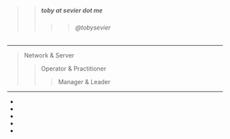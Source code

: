 

> 
>> ##### toby at sevier dot me
>>>> ###### @tobysevier

---

> Network & Server
>> Operator & Practitioner
>>> Manager & Leader

---

- 
- 
- 
- 
- 

